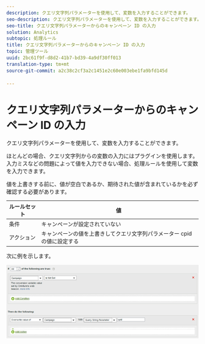 ```yaml
---
description: クエリ文字列パラメーターを使用して、変数を入力することができます。
seo-description: クエリ文字列パラメーターを使用して、変数を入力することができます。
seo-title: クエリ文字列パラメーターからのキャンペーン ID の入力
solution: Analytics
subtopic: 処理ルール
title: クエリ文字列パラメーターからのキャンペーン ID の入力
topic: 管理ツール
uuid: 2bc61f9f-d8d2-41b7-bd39-4a9df30ff013
translation-type: tm+mt
source-git-commit: a2c38c2cf3a2c1451e2c60e003ebe1fa9bfd145d

---
```



# クエリ文字列パラメーターからのキャンペーン ID の入力

クエリ文字列パラメーターを使用して、変数を入力することができます。

ほとんどの場合、クエリ文字列からの変数の入力にはプラグインを使用します。入力ミスなどの問題によって値を入力できない場合、処理ルールを使用して変数を入力できます。

値を上書きする前に、値が空白であるか、期待された値が含まれているかを必ず確認する必要があります。

| ルールセット | 値 |
|---|---|
| 条件 | キャンペーンが設定されていない |
| アクション | キャンペーンの値を上書きしてクエリ文字列パラメーター cpid の値に設定する |

次に例を示します。

![](assets/set-campaign-conditionally.png)

